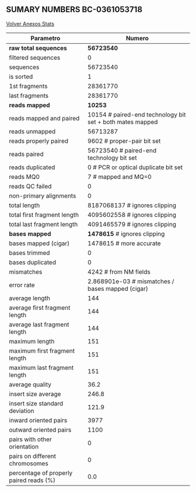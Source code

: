 ## SUMARY NUMBERS BC-0361053718 ##

[Volver Anexos Stats](../stats.html)

Parametro | Numero
----------|-------
**raw total sequences** |	**56723540**
filtered sequences |	0
sequences |	56723540
is sorted |	1
1st fragments |	28361770
last fragments |	28361770
**reads mapped** |	**10253**
reads mapped and paired |	10154	# paired-end technology bit set + both mates mapped
reads unmapped |	56713287
reads properly paired |	9602	# proper-pair bit set
reads paired |	56723540	# paired-end technology bit set
reads duplicated |	0	# PCR or optical duplicate bit set
reads MQ0 |	7	# mapped and MQ=0
reads QC failed |	0
non-primary alignments |	0
total length |	8187068137	# ignores clipping
total first fragment length |	4095602558	# ignores clipping
total last fragment length |	4091465579	# ignores clipping
**bases mapped** |	**1478615**	# ignores clipping
bases mapped (cigar) |	1478615	# more accurate
bases trimmed |	0
bases duplicated |	0
mismatches |	4242	# from NM fields
error rate |	2.868901e-03	# mismatches / bases mapped (cigar)
average length |	144
average first fragment length |	144
average last fragment length |	144
maximum length |	151
maximum first fragment length |	151
maximum last fragment length |	151
average quality |	36.2
insert size average |	246.8
insert size standard deviation |	121.9
inward oriented pairs |	3977
outward oriented pairs |	1100
pairs with other orientation |	0
pairs on different chromosomes |	0
percentage of properly paired reads (%) |	0.0
